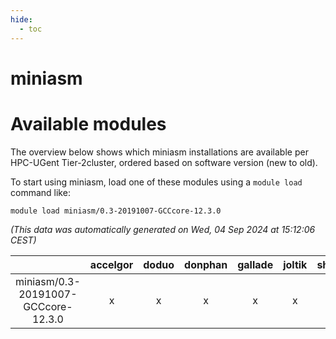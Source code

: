 ```yaml
---
hide:
  - toc
---
```


miniasm
=======

# Available modules


The overview below shows which miniasm installations are available per HPC-UGent Tier-2cluster, ordered based on software version (new to old).

To start using miniasm, load one of these modules using a `module load` command like:

```shell
module load miniasm/0.3-20191007-GCCcore-12.3.0
```

*(This data was automatically generated on Wed, 04 Sep 2024 at 15:12:06 CEST)*  

| |accelgor|doduo|donphan|gallade|joltik|shinx|skitty|
| :---: | :---: | :---: | :---: | :---: | :---: | :---: | :---: |
|miniasm/0.3-20191007-GCCcore-12.3.0|x|x|x|x|x|x|x|
